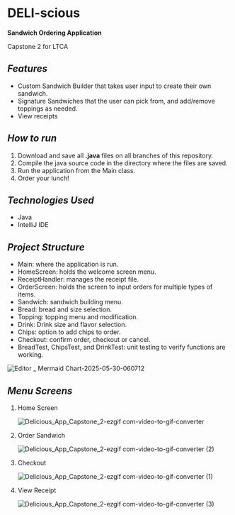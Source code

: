 # DELI-scious
**Sandwich Ordering Application**

Capstone 2 for LTCA

## *Features*
- Custom Sandwich Builder that takes user input to create their own sandwich.
- Signature Sandwiches that the user can pick from, and add/remove toppings as needed.
- View receipts


## *How to run*
1. Download and save all **.java** files on all branches of this repository.
2. Compile the java source code in the directory where the files are saved.
3. Run the application from the Main class.
4. Order your lunch!

## *Technologies Used*
- Java
- IntelliJ IDE

## *Project Structure*
- Main: where the application is run.
- HomeScreen: holds the welcome screen menu.                                                         
- ReceiptHandler: manages the receipt file.
- OrderScreen: holds the screen to input orders for multiple types of items.
- Sandwich: sandwich building menu.
- Bread: bread and size selection.
- Topping: topping menu and modification.
- Drink: Drink size and flavor selection.
- Chips: option to add chips to order.
- Checkout: confirm order, checkout or cancel.
- BreadTest, ChipsTest, and DrinkTest: unit testing to verify functions are working.



![Editor _ Mermaid Chart-2025-05-30-060712](https://github.com/user-attachments/assets/51da00be-be30-4e8a-82aa-a5abb718a2d3)




## *Menu Screens*
1. Home Screen
   
   ![Delicious_App_Capstone_2-ezgif com-video-to-gif-converter](https://github.com/user-attachments/assets/b089f1f6-ac5f-4d30-a39e-fc13afc1fe93)

2. Order Sandwich

    ![Delicious_App_Capstone_2-ezgif com-video-to-gif-converter (2)](https://github.com/user-attachments/assets/b2a79aff-cf9e-40ab-9bbf-2f343351322e)

  
3. Checkout

   ![Delicious_App_Capstone_2-ezgif com-video-to-gif-converter (1)](https://github.com/user-attachments/assets/d3cbdbe9-e495-4a61-8ea3-ef159a672de4)

5. View Receipt

   ![Delicious_App_Capstone_2-ezgif com-video-to-gif-converter (3)](https://github.com/user-attachments/assets/b472f0d6-315e-4e1e-82a9-8f8c1fa8b4c3)

